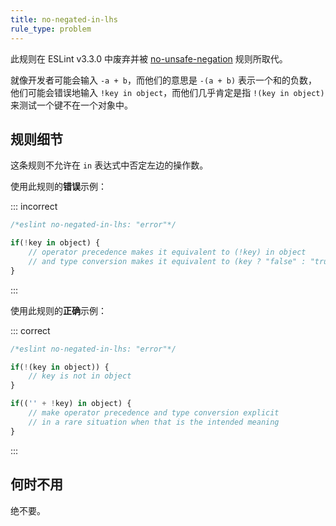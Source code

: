 ```yaml
---
title: no-negated-in-lhs
rule_type: problem
---
```


此规则在 ESLint v3.3.0 中废弃并被 [no-unsafe-negation](no-unsafe-negation) 规则所取代。

就像开发者可能会输入 `-a + b`，而他们的意思是 `-(a + b)` 表示一个和的负数，他们可能会错误地输入 `!key in object`，而他们几乎肯定是指 `!(key in object)` 来测试一个键不在一个对象中。

## 规则细节

这条规则不允许在 `in` 表达式中否定左边的操作数。

使用此规则的**错误**示例：

::: incorrect

```js
/*eslint no-negated-in-lhs: "error"*/

if(!key in object) {
    // operator precedence makes it equivalent to (!key) in object
    // and type conversion makes it equivalent to (key ? "false" : "true") in object
}
```

:::

使用此规则的**正确**示例：

::: correct

```js
/*eslint no-negated-in-lhs: "error"*/

if(!(key in object)) {
    // key is not in object
}

if(('' + !key) in object) {
    // make operator precedence and type conversion explicit
    // in a rare situation when that is the intended meaning
}
```

:::

## 何时不用

绝不要。
